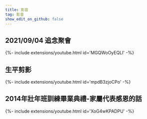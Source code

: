 ```yaml
---
title: 影音
tag: 影音
show_edit_on_github: false
---
```


<h2>2021/09/04 追念聚會</h2>

{%- include extensions/youtube.html id='MGQWoOyEQLI' -%}

<h2>生平剪影</h2>

{%- include extensions/youtube.html id='mpdB3zjoCPo' -%}

<h2>2014年壯年班訓練畢業典禮-家屬代表感恩的話</h2>

{%- include extensions/youtube.html id='XoG4wKPADPU' -%}
